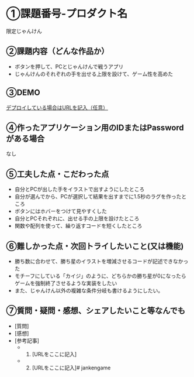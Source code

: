 # ①課題番号-プロダクト名

限定じゃんけん

## ②課題内容（どんな作品か）

- ボタンを押して、PCとじゃんけんで戦うアプリ
- じゃんけんのそれぞれの手を出せる上限を設けて、ゲーム性を高めた

## ③DEMO

[デプロイしている場合はURLを記入（任意）](https://ebitaku.sakura.ne.jp/jankenapp-richver/janken_tpl.html)

## ④作ったアプリケーション用のIDまたはPasswordがある場合

なし

## ⑤工夫した点・こだわった点

- 自分とPCが出した手をイラストで出すようにしたところ
- 自分が選んでから、PCが選択して結果を出すまでに1.5秒のラグを作ったところ
- ボタンにはホバーをつけて見やすくした
- 自分とPCそれぞれに、出せる手の上限を設けたところ
- 関数や配列を使って、繰り返すコードを短くしたところ

## ⑥難しかった点・次回トライしたいこと(又は機能)

- 勝ち数に合わせて、勝ち星のイラストを増減させるコードが記述できなかった
- モチーフにしている「カイジ」のように、どちらかの勝ち星が0になったらゲームを強制終了させるような実装をしたい
- また、じゃんけん以外の複雑な条件分岐も書けるようにしたい。

## ⑦質問・疑問・感想、シェアしたいこと等なんでも

- [質問]
- [感想]
- [参考記事]
  - 1. [URLをここに記入]
  - 2. [URLをここに記入]# jankengame
